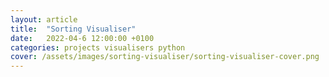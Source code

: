 ```yaml
---
layout: article
title:  "Sorting Visualiser"
date:   2022-04-6 12:00:00 +0100
categories: projects visualisers python
cover: /assets/images/sorting-visualiser/sorting-visualiser-cover.png
---
```


